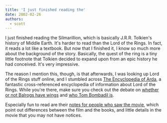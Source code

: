 ```yaml
---
title: 'I just finished reading the'
date: 2002-02-26
authors:
  - scott
---
```


I just finished reading the Silmarillion, which is basically J.R.R. Tolkien's history of Middle Earth. It's harder to read than the Lord of the Rings. In fact, it reads a lot like a textbook. But now that I finished it, I know so much more about the background of the story. Basically, the quest of the ring is a tiny little footnote that Tolkien decided to expand upon from an epic history he had conceived. It's very impressive.

The reason I mention this, though, is that afterwards, I was looking up Lord of the Rings stuff online, and I stumbled across [The Encyclopedia of Arda](http://www.glyphweb.com/arda/), a fantastic cross-referenced encyclopedia of information about Lord of the Rings. While you're there, make sure you check out the debate on [whether or not Balrogs have wings](http://www.glyphweb.com/arda/b/balrogs.html) and [who Tom Bombadil is](http://www.glyphweb.com/arda/t/tombombadil.html).

Especially fun to read are their [notes for people who saw the movie](http://www.glyphweb.com/arda/movie.html), which point out differences between the film and the books, and little details in the movie that you may not have notices.
